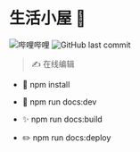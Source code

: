 # 生活小屋 📒

![哔哩哔哩](https://img.shields.io/badge/哔哩哔哩-bilibili-ea7b99)
![GitHub last commit](https://img.shields.io/github/last-commit/MescalChivas/MescalChivas.github.io?style=flat-square)

> ✍️ 在线编辑

- 🎉 npm install

- 🎨 npm run docs:dev

- ✨ npm run docs:build

- ✏️ npm run docs:deploy
